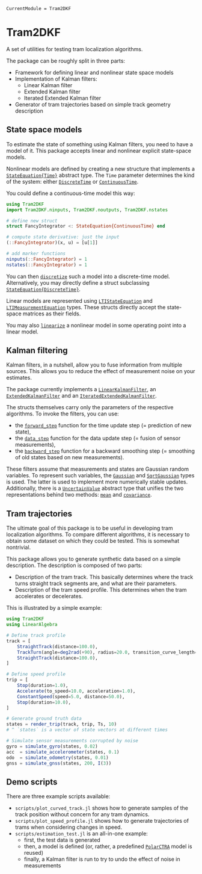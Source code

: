 ```@meta
CurrentModule = Tram2DKF
```

# Tram2DKF

A set of utilities for testing tram localization algorithms.

The package can be roughly split in three parts:

* Framework for defining linear and nonlinear state space models
* Implementation of Kalman filters:
  * Linear Kalman filter
  * Extended Kalman filter
  * Iterated Extended Kalman filter
* Generator of tram trajectories based on simple track geometry description

## State space models

To estimate the state of something using Kalman filters, you need to have
a model of it. This package accepts linear and nonlinear explicit state-space models.

Nonlinear models are defined by creating a new structure that implements a
[`StateEquation{Time}`](@ref) abstract type. The `Time` parameter determines
the kind of the system: either [`DiscreteTime`](@ref) or [`ContinuousTime`](@ref).

You could define a continuous-time model this way:

```julia
using Tram2DKF
import Tram2DKF.ninputs, Tram2DKF.noutputs, Tram2DKF.nstates

# define new struct
struct FancyIntegrator <: StateEquation{ContinuousTime} end

# compute state derivative: just the input
(::FancyIntegrator)(x, u) = [u[1]]

# add marker functions
ninputs(::FancyIntegrator) = 1
nstates(::FancyIntegrator) = 1
```

You can then [`discretize`](@ref) such a model into a discrete-time model.
Alternatively, you may directly define a struct subclassing [`StateEquation{DiscreteTime}`](@ref).

Linear models are represented using [`LTIStateEquation`](@ref) and [`LTIMeasurementEquation`](@ref)
types. These structs directly accept the state-space matrices as their fields.

You may also [`linearize`](@ref) a nonlinear model in some operating point
into a linear model.

## Kalman filtering

Kalman filters, in a nutshell, allow you to fuse information from multiple sources.
This allows you to reduce the effect of measurement noise on your estimates.

The package currently implements a [`LinearKalmanFilter`](@ref),
an [`ExtendedKalmanFilter`](@ref) and
an [`IteratedExtendedKalmanFilter`](@ref).

The structs themselves carry only the parameters of the respective algorithms.
To invoke the filters, you can use:
* the [`forward_step`](@ref) function for the time update step (= prediction of new state),
* the [`data_step`](@ref) function for the data update step (= fusion of sensor measurements),
* the [`backward_step`](@ref) function for a backward smoothing step (= smoothing of old states based on new measurements).

These filters assume that measurements and states are Gaussian random variables.
To represent such variables, the [`Gaussian`](@ref) and [`SqrtGaussian`](@ref)
types is used. The latter is used to implement more numerically stable updates.
Additionally, there is a [`UncertainValue`](@ref) abstract type that unifies the
two representations behind two methods: [`mean`](@ref) and [`covariance`](@ref).

## Tram trajectories

The ultimate goal of this package is to be useful in developing tram
localization algorithms. To compare different algorithms, it is necessary
to obtain some dataset on which they could be tested. This is somewhat
nontrivial.

This package allows you to generate synthetic data based on a simple description.
The description is composed of two parts:
* Description of the tram track. This basically determines where the track turns
  straight track segments are, and what are their parameters.
* Description of the tram speed profile. This determines when the tram accelerates
  or decelerates.

This is illustrated by a simple example:

```julia
using Tram2DKF
using LinearAlgebra

# Define track profile
track = [
    StraightTrack(distance=100.0),
    TrackTurn(angle=deg2rad(+90), radius=20.0, transition_curve_length=0.0),
    StraightTrack(distance=100.0),
]

# Define speed profile
trip = [
    Stop(duration=1.0),
    Accelerate(to_speed=10.0, acceleration=1.0),
    ConstantSpeed(speed=5.0, distance=50.0),
    Stop(duration=10.0),
]

# Generate ground truth data
states = render_trip(track, trip, Ts, 10)
# ^ `states` is a vector of state vectors at different times

# Simulate sensor measurements corrupted by noise
gyro = simulate_gyro(states, 0.02)
acc  = simulate_accelerometer(states, 0.1)
odo  = simulate_odometry(states, 0.01)
gnss = simulate_gnss(states, 200, I(3))
```

## Demo scripts

There are three example scripts available:
* `scripts/plot_curved_track.jl` shows how to generate samples of the track position without concern for any tram dynamics.
* `scripts/plot_speed_profile.jl` shows how to generate trajectories of trams when considering changes in speed.
* `scripts/estimation_test.jl` is an all-in-one example:
  * first, the test data is generated
  * then, a model is defined (or, rather, a predefined [`PolarCTRA`](@ref) model is reused)
  * finally, a Kalman filter is run to try to undo the effect of noise in measurements
